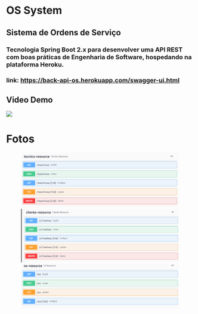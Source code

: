 # OS System
## Sistema de Ordens de Serviço
### Tecnologia Spring Boot 2.x para desenvolver uma API REST com boas práticas de Engenharia de Software, hospedando na plataforma Heroku.
### link: https://back-api-os.herokuapp.com/swagger-ui.html
## Video Demo
<img src="/img/os.gif" />

# Fotos
<figure>
    <img src="/img/tecnico.PNG">
    <img src="/img/cliente.PNG">
     <img src="/img/os.PNG">
</figure>
